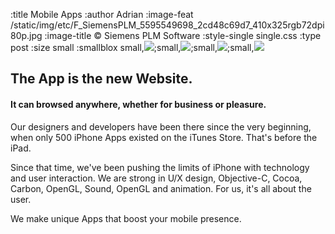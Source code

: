:title Mobile Apps
:author Adrian
:image-feat /static/img/etc/F_SiemensPLM_5595549698_2cd48c69d7_410x325rgb72dpi80p.jpg
:image-title &#169; Siemens PLM Software
:style-single single.css
:type post
:size small
:smallblox small,<img src="/static/img/etc/mobapp_ffish_en_200x370rgb72dpi.png"/>;small,<img src="/static/img/etc/mobapp_ffish_jap_200x370rgb72dpi.png"/>;small,<img src="/static/img/etc/mobapp_ffish_itunes_410x370rgb72dpi.jpg"/>;small,<a href="http://www.148apps.com/news/filter-fish-physics-based-address-book/"><img src="/static/img/etc/mobapp_ffish_148apps_410x370rgb72dpi.jpg"/></a>

<h2>The App is the new Website.</h2>
<h4>It can browsed anywhere, whether for business or pleasure.</h4>

<p>Our designers and developers have been there since the very beginning, when only 500 iPhone Apps existed on the iTunes Store. That's before the iPad.</p>

<p>Since that time, we've been pushing the limits of iPhone with technology and user interaction. We are strong in U/X design, Objective-C, Cocoa, Carbon, OpenGL, Sound, OpenGL and animation. For us, it's all about the user.</p>

<p>We make unique Apps that boost your mobile presence.</p>



